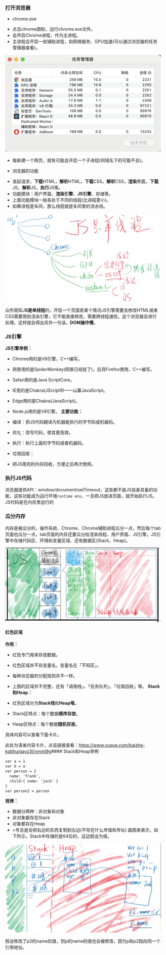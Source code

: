 
### 打开浏览器

* chrome.exe
+ 点击chrome图标，运行chrome.exe文件。
+ 会开启Chrome进程，作为主进程。
+ 主进程会开启一些辅助进程，如网络服务、GPU加速(可以通过浏览器的任务管理器查看)。

![](attachments/进程和线程_001.png)

+ 每新建一个网页，就有可能会开启一个子进程(同域名下的可能不会)。
* 浏览器的功能
+ 发起请求，**下载**HTML，**解析**HTML，**下载**CSS，**解析**CSS，**渲染**界面，**下载**JS，**解析**JS，**执行**JS等。
+ 功能模块：用户界面、**渲染引擎**、**JS引擎**、存储等。
+ 上面功能模块一般各处于不同的线程(比进程更小)。
+ 如果进程是车间，那么线程就是车间里的流水线。

![](attachments/进程和线程_002.png)

众所周知J**S是单线程**的，开启一个页面若某个情况JS引擎需要去修改HTML或者CSS需要用到渲染引擎，它不能直接修改，需要跨线程通信，这个浏览器会进行处理。这样就会得出另外一句话，**DOM操作慢**。

### JS引擎

**JS引擎举例：**

* Chrome用的是V8引擎，C++编写。
* 网景用的是SpiderMonkey(网景已经挂了)，后背Firefox使用，C++编写。
* Safari用的是Java ScriptCore。
* IE用的是Chakra(JScript9)——山寨JavaScript。
* Edge用的是Chakra(JavaScript)。
* Node.js用的是V8引擎。
**主要功能：**

* 编译：把JS代码翻译为机器能执行的字节码或机器码。
* 优化：改写代码，使其更高效。
* 执行：执行上面的字节码或者机器码。
* 垃圾回收：
* 把JS用完的内存回收，方便之后再次使用。
### 执行JS代码

浏览器提供API：window/document/setTimeout，这些都不是JS自身具备的功能，这些功能成为运行环境`runtime env`，一旦把JS放进页面，就开始执行JS。JS代码是在内存里运行的

### 瓜分内存

内存是被瓜分的，操作系统、Chrome、Chrome辅助进程瓜分一点，然后每个tab页面也瓜分一点，tab页面的内存还要瓜分给渲染线程、用户界面、JS引擎。JS引擎中存储代码区、环境和变量区域、还有数据区(Stack、Heap)。

![](attachments/进程和线程_003.png)

#### 红色区域

**作用：**

* 红色专门用来存放数据。
* 红色区域并不存变量名，变量名在「不知区」。
* 每种浏览器的分配规则并不一样。
* 上图的区域并不完整，还有「调用栈」、「任务队列」、「垃圾回收」等。
**Stack和Heap：**

* 红色区域分为**Stack栈**和**Heap堆**。
* Stack区特点：每个数据**顺序存放**。
* Heap区特点：每个数据**随机存放**。

具体内容可以查看下面卡片。

此处为语雀内容卡片，点击链接查看：<https://www.yuque.com/baizhe-kpbhu/gayz3l/vmmt9g>#### Stack和Heap举例

```
var a = 1
var b = a
var person = {
  name: 'frank',
  child:{ name: 'jack' }
}
var person2 = person
```
**规律：**

* 数据分两种：非对象和对象
* 非对象都存在Stack
* 对象都存在Heap
* =号总是会把右边的东西复制到左边(不存在什么传值和传址)
画图来表示，如下所示。Stack中存储的是64位的，这边假设为值。

![](attachments/进程和线程_004.png)

假设修改了p2的name的值，则p的name的值也会被修改，因为p和p2指向同一个引用地址。

